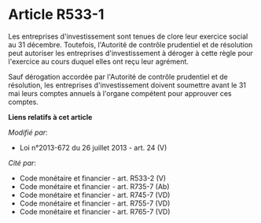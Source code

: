 # Article R533-1

Les entreprises d'investissement sont tenues de clore leur exercice social au 31 décembre. Toutefois, l'Autorité de contrôle
prudentiel et de résolution peut autoriser les entreprises d'investissement à déroger à cette règle pour l'exercice au cours
duquel elles ont reçu leur agrément.

Sauf dérogation accordée par l'Autorité de contrôle prudentiel et de résolution, les entreprises d'investissement doivent
soumettre avant le 31 mai leurs comptes annuels à l'organe compétent pour approuver ces comptes.

**Liens relatifs à cet article**

_Modifié par_:

  - Loi n°2013-672 du 26 juillet 2013 - art. 24 (V)

_Cité par_:

  - Code monétaire et financier - art. R533-2 (V)
  - Code monétaire et financier - art. R735-7 (Ab)
  - Code monétaire et financier - art. R745-7 (VD)
  - Code monétaire et financier - art. R755-7 (VD)
  - Code monétaire et financier - art. R765-7 (VD)
